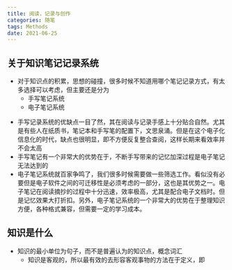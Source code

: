 ```yaml
---
title: 阅读，记录与创作
categories: 随笔
tags: Methods
date: 2021-06-25 
---
```

## 关于知识笔记记录系统

- 对于知识点的积累，思想的碰撞，很多时候不知道用哪个笔记记录方式，有太多选择可以考虑，但主要还是分为
  - 手写笔记系统
  - 电子笔记系统
<!--more-->
- 手写记录系统的优缺点一目了然，其在阅读与记录手感上十分贴合自然。尤其是有些人在纸质书，笔记本和手写笔的配置下，文思泉涌。但是在这个电子化信息化的时代，缺点也很明显，即不方便反复整合查阅，这样长期来看效率并不会太高
- 手写笔记有一个非常大的优势在于，不断手写带来的记忆加深过程是电子笔记无法达到的
- 电子笔记系统就百家争鸣了，我们很多时候需要做一些筛选工作。看似没有必要但是电子软件之间的可迁移性是必须考虑的一部分，这也是其优势之一。电子笔记在阅读摘抄的过程中十分迅速，效率极高，尤其是配合电子文档时。但是记忆效果大打折扣。另外，电子笔记系统的一个非常大的优势在于整理知识方便，各种格式兼容，但需要一定的学习成本。

## 知识是什么

- 知识的最小单位为句子，而不是普遍认为的知识点，概念词汇
  - 知识是客观的，所以最有效的去形容客观事物的方法在于定义，即
